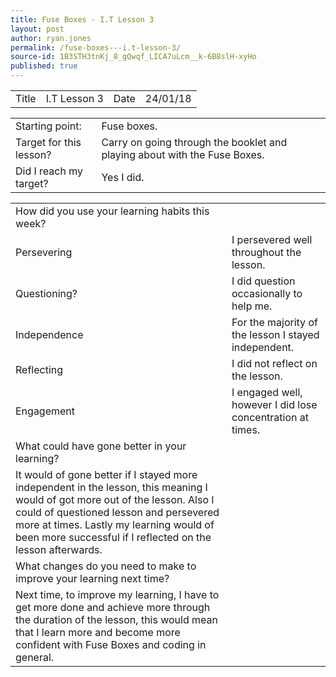 ```yaml
---
title: Fuse Boxes - I.T Lesson 3
layout: post
author: ryan.jones
permalink: /fuse-boxes---i.t-lesson-3/
source-id: 1B3STH3tnKj_8_gQwqf_LICA7uLcm__k-6B8slH-xyHo
published: true
---
```

<table>
  <tr>
    <td>Title</td>
    <td> I.T Lesson 3</td>
    <td>Date</td>
    <td>24/01/18</td>
  </tr>
</table>


<table>
  <tr>
    <td>Starting point:</td>
    <td>Fuse boxes.</td>
  </tr>
  <tr>
    <td>Target for this lesson?</td>
    <td>Carry on going through the booklet and playing about with the Fuse Boxes.</td>
  </tr>
  <tr>
    <td>Did I reach my target? </td>
    <td>Yes I did.</td>
  </tr>
</table>


<table>
  <tr>
    <td>How did you use your learning habits this week?</td>
    <td></td>
  </tr>
  <tr>
    <td>Persevering</td>
    <td>I persevered well throughout the lesson.</td>
  </tr>
  <tr>
    <td>Questioning?</td>
    <td>I did question occasionally to help me.</td>
  </tr>
  <tr>
    <td>Independence</td>
    <td>For the majority of the lesson I stayed independent.</td>
  </tr>
  <tr>
    <td>Reflecting</td>
    <td>I did not reflect on the lesson.</td>
  </tr>
  <tr>
    <td>Engagement</td>
    <td>I engaged well, however I did lose concentration at times.</td>
  </tr>
  <tr>
    <td>What could have gone better in your learning?</td>
    <td></td>
  </tr>
  <tr>
    <td>It would of gone better if I stayed more independent in the lesson, this meaning I would of got more out of the lesson. Also I could of questioned lesson and persevered more at times. Lastly my learning would of been more successful if I reflected on the lesson afterwards.</td>
    <td></td>
  </tr>
  <tr>
    <td>What changes do you need to make to improve your learning next time?</td>
    <td></td>
  </tr>
  <tr>
    <td>Next time, to improve my learning, I have to get more done and achieve more through the duration of the lesson, this would mean that I learn more and become more confident with Fuse Boxes and coding in general.</td>
    <td></td>
  </tr>
</table>


